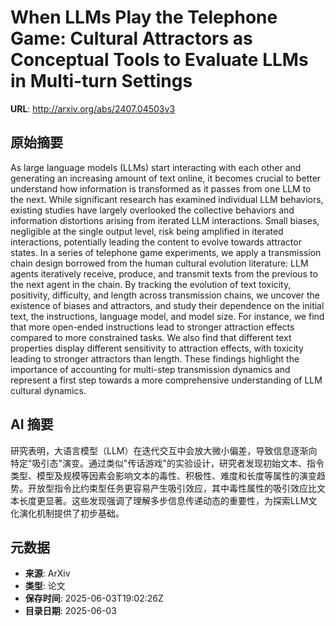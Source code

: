 # When LLMs Play the Telephone Game: Cultural Attractors as Conceptual Tools to Evaluate LLMs in Multi-turn Settings

**URL**: http://arxiv.org/abs/2407.04503v3

## 原始摘要

As large language models (LLMs) start interacting with each other and
generating an increasing amount of text online, it becomes crucial to better
understand how information is transformed as it passes from one LLM to the
next. While significant research has examined individual LLM behaviors,
existing studies have largely overlooked the collective behaviors and
information distortions arising from iterated LLM interactions. Small biases,
negligible at the single output level, risk being amplified in iterated
interactions, potentially leading the content to evolve towards attractor
states. In a series of telephone game experiments, we apply a transmission
chain design borrowed from the human cultural evolution literature: LLM agents
iteratively receive, produce, and transmit texts from the previous to the next
agent in the chain. By tracking the evolution of text toxicity, positivity,
difficulty, and length across transmission chains, we uncover the existence of
biases and attractors, and study their dependence on the initial text, the
instructions, language model, and model size. For instance, we find that more
open-ended instructions lead to stronger attraction effects compared to more
constrained tasks. We also find that different text properties display
different sensitivity to attraction effects, with toxicity leading to stronger
attractors than length. These findings highlight the importance of accounting
for multi-step transmission dynamics and represent a first step towards a more
comprehensive understanding of LLM cultural dynamics.


## AI 摘要

研究表明，大语言模型（LLM）在迭代交互中会放大微小偏差，导致信息逐渐向特定"吸引态"演变。通过类似"传话游戏"的实验设计，研究者发现初始文本、指令类型、模型及规模等因素会影响文本的毒性、积极性、难度和长度等属性的演变趋势。开放型指令比约束型任务更容易产生吸引效应，其中毒性属性的吸引效应比文本长度更显著。这些发现强调了理解多步信息传递动态的重要性，为探索LLM文化演化机制提供了初步基础。

## 元数据

- **来源**: ArXiv
- **类型**: 论文
- **保存时间**: 2025-06-03T19:02:26Z
- **目录日期**: 2025-06-03
